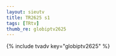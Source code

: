```yaml
--- 
layout: sieutv
title: TR2625 s1
tags: [TRtv]
thumb_re: globiptv2625
---
```

{% include tvadv key="globiptv2625" %} 
